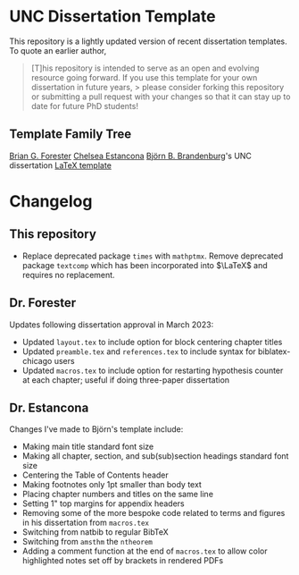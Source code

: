 # UNC Dissertation Template

This repository is a lightly updated version of recent dissertation templates. To quote an earlier author,

> [T]his repository is intended to serve as an open and evolving resource going forward. If you use this template for your own dissertation in future years, > please consider forking this repository or submitting a pull request with your changes so that it can stay up to date for future PhD students!

## Template Family Tree
[Brian G. Forester](https://github.com/bgforester/UNC-Dissertation-Template)
 [Chelsea Estancona](https://clestancona.wixsite.com/chelseaestancona)
 [Björn B. Brandenburg](https://people.mpi-sws.org/~bbb/)'s UNC dissertation [LaTeX template](https://www.cs.unc.edu/~bbb/)
 
# Changelog
## This repository
 - Replace deprecated package `times` with `mathptmx`. Remove deprecated package `textcomp` which has been incorporated into $\LaTeX$ and requires no replacement. 
## Dr. Forester
Updates following dissertation approval in March 2023:
- Updated `layout.tex` to include option for block centering chapter titles
- Updated `preamble.tex` and `references.tex` to include syntax for biblatex-chicago users
- Updated `macros.tex` to include option for restarting hypothesis counter at each chapter; useful if doing three-paper dissertation

## Dr. Estancona
Changes I've made to Björn's template include:
- Making main title standard font size
- Making all chapter, section, and sub(sub)section headings standard font size
- Centering the Table of Contents header
- Making footnotes only 1pt smaller than body text
- Placing chapter numbers and titles on the same line
- Setting 1" top margins for appendix headers
- Removing some of the more bespoke code related to terms and figures in his dissertation from `macros.tex`
- Switching from natbib to regular BibTeX
- Switching from `amsthm` the `ntheorem`
- Adding a comment function at the end of `macros.tex` to allow color highlighted notes set off by brackets in rendered PDFs
